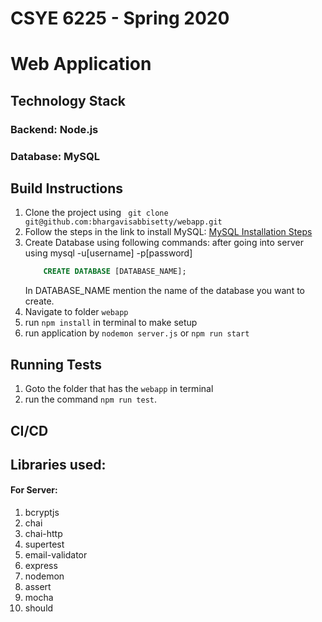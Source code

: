 # CSYE 6225 - Spring 2020
# Web Application

## Technology Stack

### Backend: Node.js
### Database: MySQL


## Build Instructions

1. Clone the project using ` git clone git@github.com:bhargavisabbisetty/webapp.git`
2. Follow the steps in the link to install MySQL: 
[MySQL Installation Steps](https://dev.mysql.com/doc/mysql-osx-excerpt/5.7/en/osx-installation-pkg.html)
3. Create Database using following commands: after going into server using mysql -u[username] -p[password]
    ```sql
        CREATE DATABASE [DATABASE_NAME];
    ```
    In DATABASE_NAME mention the name of the database you want to create.
4. Navigate to folder ` webapp `
5. run `npm install` in terminal to make setup
6. run application by ` nodemon server.js ` or ` npm run start `

## Running Tests
1. Goto the folder that has the ` webapp ` in terminal
2. run the command `npm run test`.

## CI/CD

## Libraries used:
#### For Server:
1. bcryptjs
2. chai
3. chai-http
4. supertest
5. email-validator
6. express
7. nodemon
8. assert
9. mocha
10. should
